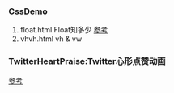 ### CssDemo
1. float.html Float知多少 [参考](http://www.w3ctrain.com/2016/03/28/float-secret/)
2. vhvh.html vh & vw 


### TwitterHeartPraise:Twitter心形点赞动画
[参考](http://www.w3cplus.com/animation/recreating-the-twitter-heart-animation.html)
